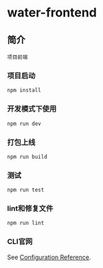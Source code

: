 # water-frontend

## 简介
```
项目前端
```

### 项目启动
```
npm install
```

### 开发模式下使用
```
npm run dev
```

### 打包上线
```
npm run build
```

### 测试
```
npm run test
```

### lint和修复文件
```
npm run lint
```

### CLI官网
See [Configuration Reference](https://cli.vuejs.org/config/).
